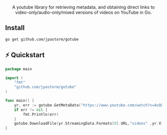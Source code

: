 <p align="center">
  A youtube library for retrieving metadata, and obtaining direct links to video-only/audio-only/mixed versions of videos on YouTube in Go.
</p>

## Install
```
go get github.com/jpastorm/gotube
```
## ⚡️ Quickstart

```go
package main

import (
	"fmt"
	"github.com/jpastorm/gotube"
)

func main() {
	yr, err := gotube.GetMetaData("https://www.youtube.com/watch?v=AvQLyCqOyFs")
	if err != nil {
		fmt.Println(err)
	}
	gotube.DownloadFile(yr.StreamingData.Formats[0].URL,"videos" ,yr.VideoDetails.Title+".mp4")
}
```